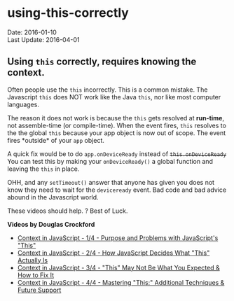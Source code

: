 # using-this-correctly #
Date: 2016-01-10 <br>
Last Update: 2016-04-01

## Using `this` correctly, requires knowing the context. ##

Often people use the `this` incorrectly. This is a common mistake. The Javascript `this` does NOT work like the Java `this`, nor like most computer languages.    

The reason it does not work is because the `this` gets resolved at **run-time**, not assemble-time (or compile-time). When the event fires, `this` resolves to the the global `this` because your app object is now out of scope. The event fires \*outside* of your `app` object.

A quick fix would be to do `app.onDeviceReady` instead of <s>`this.onDeviceReady`</s> You can test this by making your `onDeviceReady()` a global function and leaving the `this` in place.

OHH, and any `setTimeout()` answer that anyone has given you does not know they need to wait for the `deviceready` event. Bad code and bad advice abound in the Javascript world. 

These videos should help. ? Best of Luck.

**Videos by Douglas Crockford**
- [Context in JavaScript - 1/4 - Purpose and Problems with JavaScript's "This"](https://www.youtube.com/watch?v=su-SdgebJCE)
- [Context in JavaScript - 2/4 - How JavaScript Decides What "This" Actually Is](https://www.youtube.com/watch?v=hJ_YD4Ljbqc)
- [Context in JavaScript - 3/4 - "This" May Not Be What You Expected & How to Fix It](https://www.youtube.com/watch?v=PNqoehDEZ3E)
- [Context in JavaScript - 4/4 - Mastering "This:" Additional Techniques & Future Support](https://www.youtube.com/watch?v=QQ4__W9nELc)
